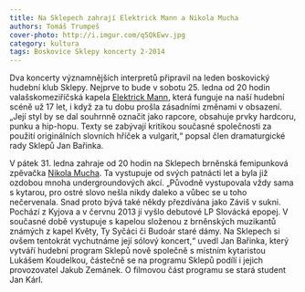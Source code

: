 ```yaml
---
title: Na Sklepech zahrají Elektrick Mann a Nikola Mucha
authors: Tomáš Trumpeš
cover-photo: http://i.imgur.com/q5QkEwv.jpg
category: kultura
tags: Boskovice Sklepy koncerty 2-2014
---
```


Dva koncerty významnějších interpretů připravil na leden boskovický hudební klub Sklepy. Nejprve to bude v sobotu 25. ledna od 20 hodin valašskomeziříčská kapela [Elektrick Mann][mann], která funguje na naší hudební scéně už 17 let, i když za tu dobu prošla zásadními změnami v obsazení. „Její styl by se dal souhrnně označit jako rapcore, obsahuje prvky hardcoru, punku a hip-hopu. Texty se zabývají kritikou současné společnosti za použití originálních slovních hříček a vulgarit,“ popsal člen dramaturgické rady Sklepů Jan Bařinka.

V pátek 31. ledna zahraje od 20 hodin na Sklepech brněnská femipunková zpěvačka [Nikola Mucha][mucha]. Ta vystupuje od svých patnácti let a byla již ozdobou mnoha undergroundových akcí. „Původně vystupovala vždy sama s kytarou, pro ostré slovo nešla nikdy daleko a vůbec se u toho nečervenala. Snad proto bývá také někdy přezdívána jako Záviš v sukni. Pochází z Kyjova a v červnu 2013 jí vyšlo debutové LP Slovácká epopej. V současné době vystupuje s kapelou složenou z brněnských muzikantů známých z kapel Květy, Ty Syčáci či Budoár staré dámy. Na Sklepech si ovšem tentokrát vychutnáme její sólový koncert,“ uvedl Jan Bařinka, který vytváří hudební program Sklepů nově společně s místním kytaristou Lukášem Koudelkou, částečně se na programu Sklepů podílí i jejich provozovatel Jakub Zemánek. O filmovou část programu se stará student Jan Kárl.

[mucha]: http://bandzone.cz/mucha
[mann]: http://www.elektrickmann.com